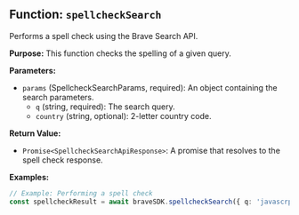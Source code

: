 ## Function: `spellcheckSearch`

Performs a spell check using the Brave Search API.

**Purpose:**
This function checks the spelling of a given query.

**Parameters:**

* `params` (SpellcheckSearchParams, required): An object containing the search parameters.
    * `q` (string, required): The search query.
    * `country` (string, optional): 2-letter country code.

**Return Value:**

* `Promise<SpellcheckSearchApiResponse>`: A promise that resolves to the spell check response.

**Examples:**

```typescript
// Example: Performing a spell check
const spellcheckResult = await braveSDK.spellcheckSearch({ q: 'javascrpt' });
```